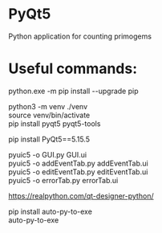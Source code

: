 # PyQt5
Python application for counting primogems

# Useful commands:   

python.exe -m pip install --upgrade pip  

python3 -m venv ./venv   
source venv/bin/activate    
pip install pyqt5 pyqt5-tools  

pip install PyQt5==5.15.5

pyuic5 -o GUI.py GUI.ui  
pyuic5 -o addEventTab.py addEventTab.ui  
pyuic5 -o editEventTab.py editEventTab.ui  
pyuic5 -o errorTab.py errorTab.ui   

https://realpython.com/qt-designer-python/  

pip install auto-py-to-exe  
auto-py-to-exe  
